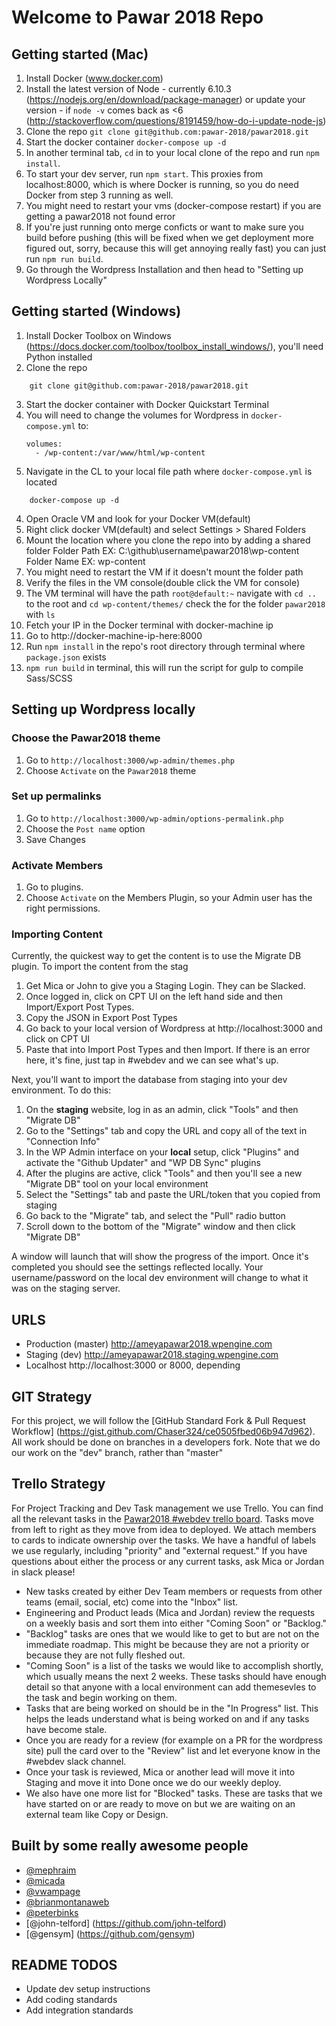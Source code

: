 # Welcome to Pawar 2018 Repo

## Getting started (Mac)
1. Install Docker (www.docker.com)
2. Install the latest version of Node - currently 6.10.3 (https://nodejs.org/en/download/package-manager) or update your version - if `node -v` comes back as <6 (http://stackoverflow.com/questions/8191459/how-do-i-update-node-js)
3. Clone the repo `git clone git@github.com:pawar-2018/pawar2018.git`
4. Start the docker container `docker-compose up -d`
5. In another terminal tab, `cd` in to your local clone of the repo and run `npm install`.
6. To start your dev server, run `npm start`. This proxies from localhost:8000, which is where Docker is running, so you do need Docker from step 3 running as well.
7. You might need to restart your vms (docker-compose restart) if you are getting a pawar2018 not found error
8. If you're just running onto merge conficts or want to make sure you build before pushing (this will be fixed when we get deployment more figured out, sorry, because this will get annoying really fast) you can just run `npm run build`.
9. Go through the Wordpress Installation and then head to "Setting up Wordpress Locally"

## Getting started (Windows)
1. Install Docker Toolbox on Windows (https://docs.docker.com/toolbox/toolbox_install_windows/), you'll need Python installed
2. Clone the repo
```
    git clone git@github.com:pawar-2018/pawar2018.git
```
3. Start the docker container with Docker Quickstart Terminal
  1. You will need to change the volumes for Wordpress in `docker-compose.yml` to:
       ```
       volumes:
         - /wp-content:/var/www/html/wp-content
       ```
  2. Navigate in the CL to your local file path where `docker-compose.yml` is located
```
    docker-compose up -d
```
4. Open Oracle VM and look for your Docker VM(default)
5. Right click docker VM(default) and select Settings > Shared Folders
6. Mount the location where you clone the repo into by adding a shared folder
    Folder Path EX: C:\github\username\pawar2018\wp-content
    Folder Name EX: wp-content
7. You might need to restart the VM if it doesn't mount the folder path
8. Verify the files in the VM console(double click the VM for console)
9. The VM terminal will have the path `root@default:~` navigate with `cd ..` to the root and `cd wp-content/themes/` check the for the folder `pawar2018` with `ls`
10. Fetch your IP in the Docker terminal
with docker-machine ip
11. Go to http://docker-machine-ip-here:8000
12. Run `npm install` in the repo's root directory through terminal where `package.json` exists
13. `npm run build` in terminal, this will run the script for gulp to compile Sass/SCSS

## Setting up Wordpress locally

### Choose the Pawar2018 theme

1. Go to `http://localhost:3000/wp-admin/themes.php`
2. Choose `Activate` on the `Pawar2018` theme

### Set up permalinks

1. Go to `http://localhost:3000/wp-admin/options-permalink.php`
2. Choose the `Post name` option
3. Save Changes

### Activate Members

1. Go to plugins.
2. Choose `Activate` on the Members Plugin, so your Admin user has the right permissions.

### Importing Content

Currently, the quickest way to get the content is to use the Migrate DB plugin.  To import the content from the stag

1. Get Mica or John to give you a Staging Login. They can be Slacked.
2. Once logged in, click on CPT UI on the left hand side and then Import/Export Post Types.
3. Copy the JSON in Export Post Types
4. Go back to your local version of Wordpress at http://localhost:3000 and click on CPT UI
5. Paste that into Import Post Types and then Import. If there is an error here, it's fine, just tap in #webdev and we can see what's up.

Next, you'll want to import the database from staging into your dev environment.  To do this:

1. On the **staging** website, log in as an admin, click "Tools" and then "Migrate DB" 
2. Go to the "Settings" tab and copy the URL and copy all of the text in "Connection Info"
3. In the WP Admin interface on your **local** setup, click "Plugins" and activate the "Github Updater" and "WP DB Sync" plugins
4. After the plugins are active, click "Tools" and then you'll see a new "Migrate DB" tool on your local environment
5. Select the "Settings" tab and paste the URL/token that you copied from staging
6. Go back to the "Migrate" tab, and select the "Pull" radio button
7. Scroll down to the bottom of the "Migrate" window and then click "Migrate DB"

A window will launch that will show the progress of the import.  Once it's completed
you should see the settings reflected locally.  Your username/password on the local
dev environment will change to what it was on the staging server.

## URLS

* Production (master) http://ameyapawar2018.wpengine.com
* Staging (dev) http://ameyapawar2018.staging.wpengine.com
* Localhost http://localhost:3000 or 8000, depending

## GIT Strategy
For this project, we will follow the [GitHub Standard Fork & Pull Request Workflow]
(https://gist.github.com/Chaser324/ce0505fbed06b947d962). All work should be done on branches in a developers fork. Note that we do our work on the "dev" branch, rather than "master"

## Trello Strategy
For Project Tracking and Dev Task management we use Trello. You can find all the relevant tasks in the [Pawar2018 #webdev trello board](https://trello.com/b/EYKvsCSi/webdev). Tasks move from left to right as they move from idea to deployed. We attach members to cards to indicate ownership over the tasks. We have a handful of labels we use regularly, including "priority" and "external request." If you have questions about either the process or any current tasks, ask Mica or Jordan in slack please!
* New tasks created by either Dev Team members or requests from other teams (email, social, etc) come into the "Inbox" list.
* Engineering and Product leads (Mica and Jordan) review the requests on a weekly basis and sort them into either "Coming Soon" or "Backlog."
* "Backlog" tasks are ones that we would like to get to but are not on the immediate roadmap. This might be because they are not a priority or because they are not fully fleshed out.
* "Coming Soon" is a list of the tasks we would like to accomplish shortly, which usually means the next 2 weeks. These tasks should have enough detail so that anyone with a local environment can add themesevles to the task and begin working on them.
* Tasks that are being worked on should be in the "In Progress" list. This helps the leads understand what is being worked on and if any tasks have become stale.
* Once you are ready for a review (for example on a PR for the wordpress site) pull the card over to the "Review" list and let everyone know in the #webdev slack channel.
* Once your task is reviewed, Mica or another lead will move it into Staging and move it into Done once we do our weekly deploy.
* We also have one more list for "Blocked" tasks. These are tasks that we have started on or are ready to move on but we are waiting on an external team like Copy or Design.

## Built by some really awesome people
* [@mephraim](https://github.com/mephraim)
* [@micada](https://github.com/micada)
* [@vwampage](https://github.com/vwampage)
* [@brianmontanaweb](https://github.com/brianmontanaweb)
* [@peterbinks](https://github.com/peterbinks)
* [@john-telford] (https://github.com/john-telford)
* [@gensym] (https://github.com/gensym)

## README TODOS

* Update dev setup instructions
* Add coding standards
* Add integration standards

